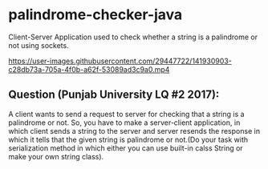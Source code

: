 # palindrome-checker-java
Client-Server Application used to check whether a string is a palindrome or not using sockets.


https://user-images.githubusercontent.com/29447722/141930903-c28db73a-705a-4f0b-a62f-53089ad3c9a0.mp4


## Question (Punjab University LQ #2 2017):
A client wants to send a request to server for checking that a string is a palindrome or not. So, you have to make a server-client application, in which client sends a string to the server and server resends the response in which it tells that the given string is palindrome or not.(Do your task with serialization method in which either you can use built-in calss String or make your own string class).
